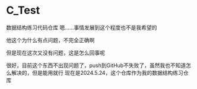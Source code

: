 # C_Test
数据结构练习代码仓库
嗯……事情发展到这个程度也不是我希望的

他这个为什么有点问题，不完全正确啊


但是现在这次又没有问题，这是怎么回事呢

很好，目前这个东西不出现问题了，push到GitHub不失败了，虽然我也不知道怎么解决的，但是能用就行
现在是2024.5.24，这个仓库作为我的数据结构练习仓库